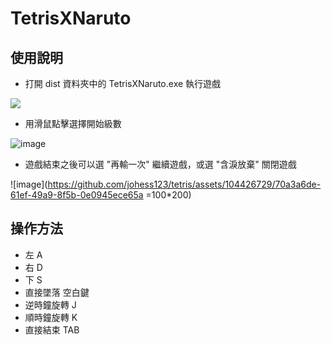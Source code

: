 <h1>TetrisXNaruto</h1>

<h2>使用說明</h2>
  
  - 打開 dist 資料夾中的 TetrisXNaruto.exe 執行遊戲
  
  ![](https://hackmd.io/_uploads/BJR2zx782.png)
  - 用滑鼠點擊選擇開始級數
  
  ![image](https://github.com/johess123/tetris/assets/104426729/2d6e2593-746f-402f-bdf7-b858d322c77b)
  - 遊戲結束之後可以選 "再輸一次" 繼續遊戲，或選 "含淚放棄" 關閉遊戲
  
  ![image](https://github.com/johess123/tetris/assets/104426729/70a3a6de-61ef-49a9-8f5b-0e0945ece65a =100*200)
<h2>操作方法</h2>
  
  - 左 A
  - 右 D
  - 下 S
  - 直接墜落 空白鍵
  - 逆時鐘旋轉 J
  - 順時鐘旋轉 K
  - 直接結束 TAB
